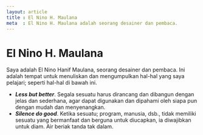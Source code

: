 ```yaml
---
layout: article
title : El Nino H. Maulana
meta  : El Nino H. Maulana adalah seorang desainer dan pembaca.
---
```


# El Nino H. Maulana

Saya adalah El Nino Hanif Maulana, seorang desainer dan pembaca. Ini adalah tempat untuk menuliskan dan mengumpulkan hal-hal yang saya pelajari; seperti hal-hal di bawah ini.

* **_Less but better_**. Segala sesuatu harus dirancang dan dibangun dengan jelas dan sederhana, agar dapat digunakan dan dipahami oleh siapa pun dengan mudah dan menyenangkan.
* **_Silence do good_**. Ketika sesuatu; program, manusia, dsb., tidak memiliki sesuatu yang bermanfaat dan berguna untuk diucapkan, ia diwajibkan untuk diam. Air beriak tanda tak dalam.
